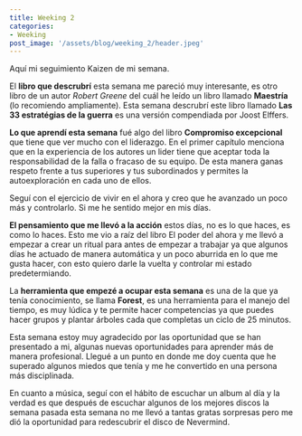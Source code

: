 ```yaml
---
title: Weeking 2
categories:
- Weeking
post_image: '/assets/blog/weeking_2/header.jpeg'
---
```

Aquí mi seguimiento Kaizen de mi semana.

El **libro que descrubrí** esta semana me pareció muy interesante, es otro libro de un autor *Robert Greene* del cuál he leído un libro llamado **Maestría** (lo recomiendo ampliamente). Esta semana descrubrí este libro llamado **Las 33 estratégias de la guerra** es una versión compendiada por Joost Elffers.

**Lo que aprendí esta semana** fué algo del libro **Compromiso excepcional** que tiene que ver mucho con el liderazgo. En el primer capítulo menciona que en la experiencia de los autores un lider tiene que aceptar toda la responsabilidad de la falla o fracaso de su equipo. De esta manera ganas respeto frente a tus superiores y tus subordinados y permites la autoexploración en cada uno de ellos.

Seguí con el ejercicio de vivir en el ahora y creo que he avanzado un poco más y controlarlo. Si me he sentido mejor en mis días.

**El pensamiento que me llevó a la acción** estos días, no es lo que haces, es como lo haces. Esto me vio a raíz del libro El poder del ahora y me llevó a empezar a crear un ritual para antes de empezar a trabajar ya que algunos días he actuado de manera automática y un poco aburrida en lo que me gusta hacer, con esto quiero darle la vuelta y controlar mi estado predetermiando.

La **herramienta que empezé a ocupar esta semana** es una de la que ya tenía conocimiento, se llama **Forest**, es una herramienta para el manejo del tiempo, es muy lúdica y te permite hacer competencias ya que puedes hacer grupos y plantar árboles cada que completas un ciclo de 25 minutos.

Esta semana estoy muy agradecido por las oportunidad que se han presentado a mi, algunas nuevas oportunidades para aprender más de manera profesional. Llegué a un punto en donde me doy cuenta que he superado algunos miedos que tenía y me he convertido en una persona más disciplinada.

En cuanto a música, seguí con el hábito de escuchar un album al día y la verdad es que después de escuchar algunos de los mejores discos la semana pasada esta semana no me llevó a tantas gratas sorpresas pero me dió la oportunidad para redescubrir el disco de Nevermind.
